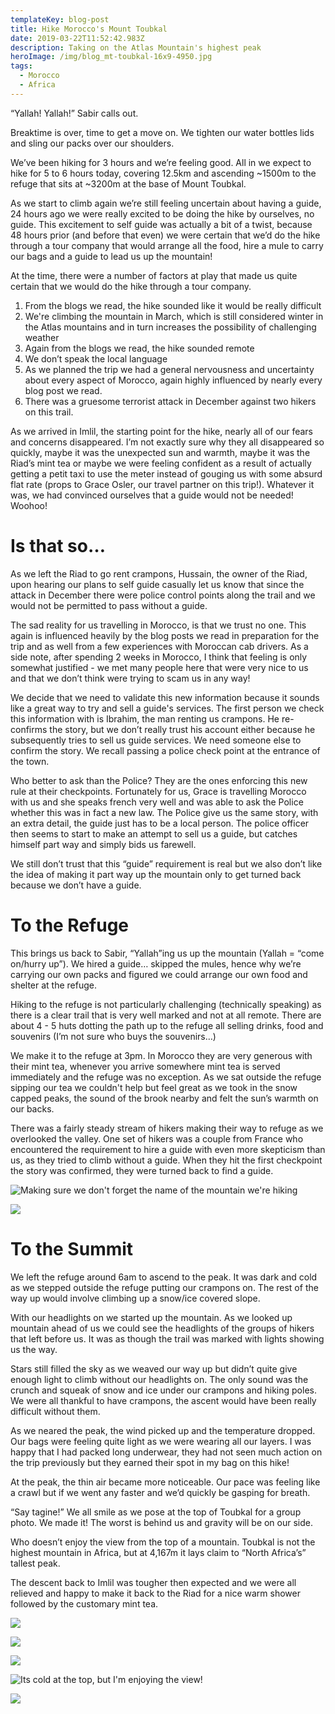 ```yaml
---
templateKey: blog-post
title: Hike Morocco's Mount Toubkal
date: 2019-03-22T11:52:42.983Z
description: Taking on the Atlas Mountain's highest peak
heroImage: /img/blog_mt-toubkal-16x9-4950.jpg
tags:
  - Morocco
  - Africa
---
```

“Yallah! Yallah!” Sabir calls out.

Breaktime is over, time to get a move on. We tighten our water bottles lids and sling our packs over our shoulders.

We’ve been hiking for 3 hours and we’re feeling good. All in we expect to hike for 5 to 6 hours today, covering 12.5km and ascending \~1500m to the refuge that sits at \~3200m at the base of Mount Toubkal.

As we start to climb again we’re still feeling uncertain about having a guide, 24 hours ago we were really excited to be doing the hike by ourselves, no guide. This excitement to self guide was actually a bit of a twist, because 48 hours prior (and before that even) we were certain that we’d do the hike through a tour company that would arrange all the food, hire a mule to carry our bags and a guide to lead us up the mountain! 

At the time, there were a number of factors at play that made us quite certain that we would do the hike through a tour company.

1. From the blogs we read, the hike sounded like it would be really difficult
2. We're climbing the mountain in March, which is still considered winter in the Atlas mountains and in turn increases the possibility of challenging weather
3. Again from the blogs we read, the hike sounded remote
4. We don’t speak the local language
5. As we planned the trip we had a general nervousness and uncertainty about every aspect of Morocco, again highly influenced by nearly every blog post we read.
6. There was a gruesome terrorist attack in December against two hikers on this trail. 

As we arrived in Imlil, the starting point for the hike, nearly all of our fears and concerns disappeared. I’m not exactly sure why they all disappeared so quickly, maybe it was the unexpected sun and warmth, maybe it was the Riad’s mint tea or maybe we were feeling confident as a result of actually getting a petit taxi to use the meter instead of gouging us with some absurd flat rate (props to Grace Osler, our travel partner on this trip!). Whatever it was, we had convinced ourselves that a guide would not be needed! Woohoo!

# Is that so…

As we left the Riad to go rent crampons, Hussain, the owner of the Riad, upon hearing our plans to self guide casually let us know that since the attack in December there were police control points along the trail and we would not be permitted to pass without a guide.

The sad reality for us travelling in Morocco, is that we trust no one. This again is influenced heavily by the blog posts we read in preparation for the trip and as well from a few experiences with Moroccan cab drivers. As a side note, after spending 2 weeks in Morocco, I think that feeling is only somewhat justified - we met many people here that were very nice to us and that we don’t think were trying to scam us in any way! 

We decide that we need to validate this new information because it sounds like a great way to try and sell a guide's services. The first person we check this information with is Ibrahim, the man renting us crampons. He re-confirms the story, but we don’t really trust his account either because he subsequently tries to sell us guide services. We need someone else to confirm the story. We recall passing a police check point at the entrance of the town. 

Who better to ask than the Police? They are the ones enforcing this new rule at their checkpoints. Fortunately for us, Grace is travelling Morocco with us and she speaks french very well and was able to ask the Police whether this was in fact a new law. The Police give us the same story, with an extra detail, the guide just has to be a local person. The police officer then seems to start to make an attempt to sell us a guide, but catches himself part way and simply bids us farewell.

We still don’t trust that this “guide” requirement is real but we also don’t like the idea of making it part way up the mountain only to get turned back because we don’t have a guide.

# To the Refuge

This brings us back to Sabir, “Yallah”ing us up the mountain (Yallah = “come on/hurry up”). We hired a guide… skipped the mules, hence why we’re carrying our own packs and figured we could arrange our own food and shelter at the refuge.

Hiking to the refuge is not particularly challenging (technically speaking) as there is a clear trail that is very well marked and not at all remote. There are about 4 - 5 huts dotting the path up to the refuge all selling drinks, food and souvenirs (I’m not sure who buys the souvenirs…)

We make it to the refuge at 3pm. In Morocco they are very generous with their mint tea, whenever you arrive somewhere mint tea is served immediately and the refuge was no exception. As we sat outside the refuge sipping our tea we couldn't help but feel great as we took in the snow capped peaks, the sound of the brook nearby and felt the sun’s warmth on our backs. 

There was a fairly steady stream of hikers making their way to refuge as we overlooked the valley. One set of hikers was a couple from France who encountered the requirement to hire a guide with even more skepticism than us, as they tried to climb without a guide. When they hit the first checkpoint the story was confirmed, they were turned back to find a guide.

![](/img/blog_mttoubkal_sign-5x7-5531.jpg "Making sure we don't forget the name of the mountain we're hiking")

![](/img/blog_mttoubkal-5x7.jpg)

# To the Summit

We left the refuge around 6am to ascend to the peak. It was dark and cold as we stepped outside the refuge putting our crampons on. The rest of the way up would involve climbing up a snow/ice covered slope. 

With our headlights on we started up the mountain. As we looked up mountain ahead of us we could see the headlights of the groups of hikers that left before us. It was as though the trail was marked with lights showing us the way.

Stars still filled the sky as we weaved our way up but didn’t quite give enough light to climb without our headlights on. The only sound was the crunch and squeak of snow and ice under our crampons and hiking poles. We were all thankful to have crampons, the ascent would have been really difficult without them. 

As we neared the peak, the wind picked up and the temperature dropped. Our bags were feeling quite light as we were wearing all our layers. I was happy that I had packed long underwear, they had not seen much action on the trip previously but they earned their spot in my bag on this hike!

At the peak, the thin air became more noticeable. Our pace was feeling like a crawl but if we went any faster and we’d quickly be gasping for breath.

“Say tagine!” We all smile as we pose at the top of Toubkal for a group photo. We made it! The worst is behind us and gravity will be on our side. 

Who doesn’t enjoy the view from the top of a mountain. Toubkal is not the highest mountain in Africa, but at 4,167m it lays claim to “North Africa’s” tallest peak.

The descent back to Imlil was tougher then expected and we were all relieved and happy to make it back to the Riad for a nice warm shower followed by the customary mint tea.

![](/img/blog_toubkalsummit-5x7-5644.jpg)

![](/img/blog_toubkal-lights-5x7-4969.jpg)

![](/img/blog_gracesummit-5x7-5664.jpg)

![Its cold at the top, but I'm enjoying the view!](/img/blog_toubkalsummit-5x7-0233.jpg "Its cold at the top, but I'm enjoying the view!")

![](/img/blog_toubkalvalley-16x9-0219.jpg)
